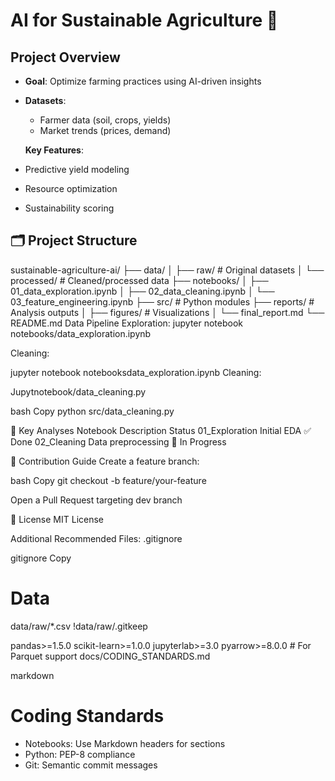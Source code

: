 # AI for Sustainable Agriculture 🌱

## Project Overview
- **Goal**: Optimize farming practices using AI-driven insights
- **Datasets**: 
  - Farmer data (soil, crops, yields)
  - Market trends (prices, demand)
 
  **Key Features**:
- Predictive yield modeling
- Resource optimization
- Sustainability scoring

## 🗂 Project Structure
sustainable-agriculture-ai/
├── data/
│ ├── raw/ # Original datasets
│ └── processed/ # Cleaned/processed data
├── notebooks/
│ ├── 01_data_exploration.ipynb
│ ├── 02_data_cleaning.ipynb
│ └── 03_feature_engineering.ipynb
├── src/ # Python modules
├── reports/ # Analysis outputs
│ ├── figures/ # Visualizations
│ └── final_report.md
└── README.md
Data Pipeline
Exploration:
jupyter notebook notebooks/data_exploration.ipynb


Cleaning:


jupyter notebook notebooksdata_exploration.ipynb
Cleaning:

Jupytnotebook/data_cleaning.py

bash
Copy
python src/data_cleaning.py

🌟 Key Analyses
Notebook	Description	Status
01_Exploration	Initial EDA	✅ Done
02_Cleaning	Data preprocessing	🔄 In Progress


🤝 Contribution Guide
Create a feature branch:

bash
Copy
git checkout -b feature/your-feature


Open a Pull Request targeting dev branch

📜 License
MIT License

Additional Recommended Files:
.gitignore

gitignore
Copy
# Data
data/raw/*.csv
!data/raw/.gitkeep



pandas>=1.5.0
scikit-learn>=1.0.0
jupyterlab>=3.0
pyarrow>=8.0.0  # For Parquet support
docs/CODING_STANDARDS.md

markdown

# Coding Standards
- Notebooks: Use Markdown headers for sections
- Python: PEP-8 compliance
- Git: Semantic commit messages
